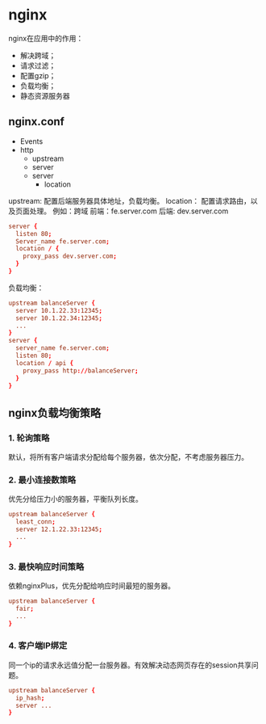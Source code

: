 # nginx
nginx在应用中的作用：
* 解决跨域；
* 请求过滤；
* 配置gzip；
* 负载均衡；
* 静态资源服务器

## nginx.conf
* Events
* http
  * upstream
  * server
  * server
    * location
  
  
upstream: 配置后端服务器具体地址，负载均衡。
location： 配置请求路由，以及页面处理。
例如：跨域
前端：fe.server.com
后端: dev.server.com

```conf
server {
  listen 80;
  Server_name fe.server.com;
  location / {
    proxy_pass dev.server.com;
  }
}
```
负载均衡：
```conf
upstream balanceServer {
  server 10.1.22.33:12345;
  server 10.1.22.34:12345;
  ...
}
server {
  server_name fe.server.com;
  listen 80;
  location / api {
    proxy_pass http://balanceServer;
  }
}
```

## nginx负载均衡策略
### 1. 轮询策略
默认，将所有客户端请求分配给每个服务器，依次分配，不考虑服务器压力。
### 2. 最小连接数策略
优先分给压力小的服务器，平衡队列长度。
```conf
upstream balanceServer {
  least_conn;
  server 12.1.22.33:12345;
  ...
}
```
### 3. 最快响应时间策略
依赖nginxPlus，优先分配给响应时间最短的服务器。
```conf
upstream balanceServer {
  fair;
  ...
}
```
### 4. 客户端IP绑定
同一个ip的请求永远值分配一台服务器。有效解决动态网页存在的session共享问题。
```conf
upstream balanceServer {
  ip_hash;
  server ...
}
```